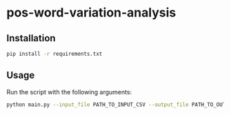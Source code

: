 # pos-word-variation-analysis

## Installation
```bash
pip install -r requirements.txt
```
## Usage
Run the script with the following arguments: 
```bash
python main.py --input_file PATH_TO_INPUT_CSV --output_file PATH_TO_OUTPUT_CSV
```

